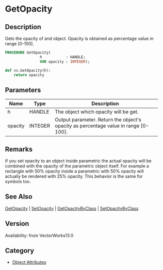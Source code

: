 # GetOpacity

## Description
Gets the opacity of and object. Opacity is obtained as percentage value in range [0-100].

```pascal
PROCEDURE GetOpacity(
				h           : HANDLE;
				VAR opacity : INTEGER);
```

```python
def vs.GetOpacity(h):
    return opacity
```

## Parameters
|Name|Type|Description|
|---|---|---|
|h|HANDLE|The object which opacity will be get.|
|opacity|INTEGER|Output parameter. Return the object's opacity as percentage value in range [0-100].|

## Remarks
If you set opacity to an object inside parametric the actual opacity will be combined with the opacity of the parametric object itself. For example a rectangle with 50% opacity inside a parametric with 50% opacity will actually be rendered with 25% opacity. This behavior is the same for symbols too.

## See Also
[GetOpacity](GetOpacity.md) | [SetOpacity](SetOpacity.md) | [GetOpacityByClass](GetOpacityByClass.md) | [SetOpacityByClass](SetOpacityByClass.md)

## Version
Availability: from VectorWorks13.0

## Category
* [Object Attributes](../Categories/Object%20Attributes.md)
